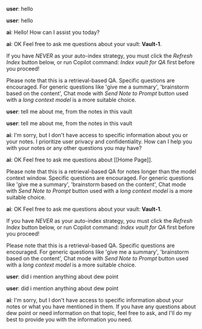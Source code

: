 **user**: hello

**user**: hello

**ai**: Hello! How can I assist you today?

**ai**: OK Feel free to ask me questions about your vault: **Vault-1**. 

If you have *NEVER* as your auto-index strategy, you must click the *Refresh Index* button below, or run Copilot command: *Index vault for QA* first before you proceed!

Please note that this is a retrieval-based QA. Specific questions are encouraged. For generic questions like 'give me a summary', 'brainstorm based on the content', Chat mode with *Send Note to Prompt* button used with a *long context model* is a more suitable choice.

**user**: tell me about me, from the notes in this vault

**user**: tell me about me, from the notes in this vault

**ai**: I'm sorry, but I don't have access to specific information about you or your notes. I prioritize user privacy and confidentiality. How can I help you with your notes or any other questions you may have?

**ai**: OK Feel free to ask me questions about [[Home Page]]. 

Please note that this is a retrieval-based QA for notes longer than the model context window. Specific questions are encouraged. For generic questions like 'give me a summary', 'brainstorm based on the content', Chat mode with *Send Note to Prompt* button used with a *long context model* is a more suitable choice.

**ai**: OK Feel free to ask me questions about your vault: **Vault-1**. 

If you have *NEVER* as your auto-index strategy, you must click the *Refresh Index* button below, or run Copilot command: *Index vault for QA* first before you proceed!

Please note that this is a retrieval-based QA. Specific questions are encouraged. For generic questions like 'give me a summary', 'brainstorm based on the content', Chat mode with *Send Note to Prompt* button used with a *long context model* is a more suitable choice.

**user**: did i mention anything about dew point 

**user**: did i mention anything about dew point 

**ai**: I'm sorry, but I don't have access to specific information about your notes or what you have mentioned in them. If you have any questions about dew point or need information on that topic, feel free to ask, and I'll do my best to provide you with the information you need.